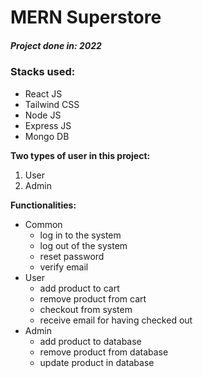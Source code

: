 # MERN Superstore

##### Project done in: 2022

### Stacks used:

- React JS
- Tailwind CSS
- Node JS
- Express JS
- Mongo DB

<b>Two types of user in this project:</b>

1. User
2. Admin

<b>Functionalities:</b>

- Common
  - log in to the system
  - log out of the system
  - reset password
  - verify email
- User
  - add product to cart
  - remove product from cart
  - checkout from system
  - receive email for having checked out
- Admin
  - add product to database
  - remove product from database
  - update product in database
